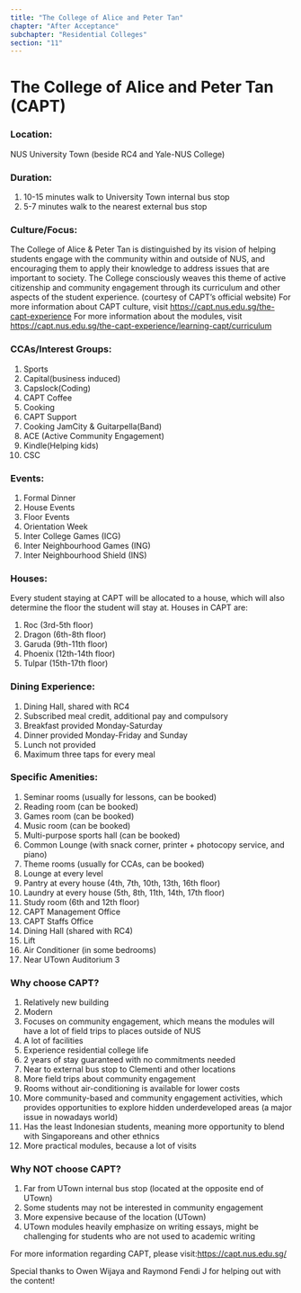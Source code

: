 ```yaml
---
title: "The College of Alice and Peter Tan"
chapter: "After Acceptance"
subchapter: "Residential Colleges"
section: "11"
---
```


# The College of Alice and Peter Tan (CAPT)

### Location:

NUS University Town (beside RC4 and Yale-NUS College)

### Duration:

1. 10-15 minutes walk to University Town internal bus stop
2. 5-7 minutes walk to the nearest external bus stop

### Culture/Focus:

The College of Alice & Peter Tan is distinguished by its vision of helping students engage with the community within and outside of NUS, and encouraging them to apply their knowledge to address issues that are important to society. The College consciously weaves this theme of active citizenship and community engagement through its curriculum and other aspects of the student experience. (courtesy of CAPT’s official website)
For more information about CAPT culture, visit https://capt.nus.edu.sg/the-capt-experience
For more information about the modules, visit https://capt.nus.edu.sg/the-capt-experience/learning-capt/curriculum

### CCAs/Interest Groups:

1. Sports
2. Capital(business induced)
3. Capslock(Coding)
4. CAPT Coffee
5. Cooking
6. CAPT Support
7. Cooking JamCity & Guitarpella(Band)
8. ACE (Active Community Engagement)
9. Kindle(Helping kids)
10. CSC

### Events:

1. Formal Dinner
2. House Events
3. Floor Events
4. Orientation Week
5. Inter College Games (ICG)
6. Inter Neighbourhood Games (ING)
7. Inter Neighbourhood Shield (INS)

### Houses:

Every student staying at CAPT will be allocated to a house, which will also determine the floor the student will stay at. Houses in CAPT are:

1. Roc (3rd-5th floor)
2. Dragon (6th-8th floor)
3. Garuda (9th-11th floor)
4. Phoenix (12th-14th floor)
5. Tulpar (15th-17th floor)

### Dining Experience:

1. Dining Hall, shared with RC4
2. Subscribed meal credit, additional pay and compulsory
3. Breakfast provided Monday-Saturday
4. Dinner provided Monday-Friday and Sunday
5. Lunch not provided
6. Maximum three taps for every meal

### Specific Amenities:

1. Seminar rooms (usually for lessons, can be booked)
2. Reading room (can be booked)
3. Games room (can be booked)
4. Music room (can be booked)
5. Multi-purpose sports hall (can be booked)
6. Common Lounge (with snack corner, printer + photocopy service, and piano)
7. Theme rooms (usually for CCAs, can be booked)
8. Lounge at every level
9. Pantry at every house (4th, 7th, 10th, 13th, 16th floor)
10. Laundry at every house (5th, 8th, 11th, 14th, 17th floor)
11. Study room (6th and 12th floor)
12. CAPT Management Office
13. CAPT Staffs Office
14. Dining Hall (shared with RC4)
15. Lift
16. Air Conditioner (in some bedrooms)
17. Near UTown Auditorium 3

### Why choose CAPT?

1. Relatively new building
2. Modern
3. Focuses on community engagement, which means the modules will have a lot of field trips to places outside of NUS
4. A lot of facilities
5. Experience residential college life
6. 2 years of stay guaranteed with no commitments needed
7. Near to external bus stop to Clementi and other locations
8. More field trips about community engagement
9. Rooms without air-conditioning is available for lower costs
10. More community-based and community engagement activities, which provides opportunities to explore hidden underdeveloped areas (a major issue in nowadays world)
11. Has the least Indonesian students, meaning more opportunity to blend with Singaporeans and other ethnics
12. More practical modules, because a lot of visits

### Why NOT choose CAPT?

1. Far from UTown internal bus stop (located at the opposite end of UTown)
2. Some students may not be interested in community engagement
3. More expensive because of the location (UTown)
4. UTown modules heavily emphasize on writing essays, might be challenging for students who are not used to academic writing

For more information regarding CAPT, please visit:https://capt.nus.edu.sg/

Special thanks to Owen Wijaya and Raymond Fendi J for helping out with the content!
